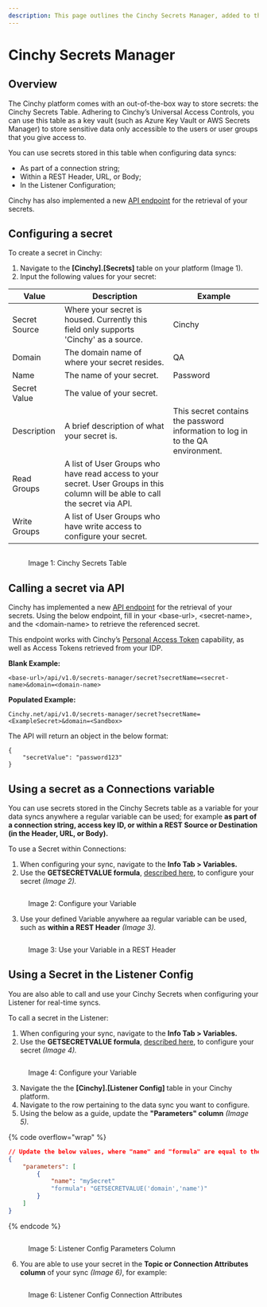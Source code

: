 ```yaml
---
description: This page outlines the Cinchy Secrets Manager, added to the platform in v5.7.
---
```


# Cinchy Secrets Manager

## Overview

The Cinchy platform comes with an out-of-the-box way to store secrets: the Cinchy Secrets Table. Adhering to Cinchy’s Universal Access Controls, you can use this table as a key vault (such as Azure Key Vault or AWS Secrets Manager) to store sensitive data only accessible to the users or user groups that you give access to.

You can use secrets stored in this table when configuring data syncs:

* As part of a connection string;
* Within a REST Header, URL, or Body;
* In the Listener Configuration;

Cinchy has also implemented a new [API endpoint](/api-guide/api-overview/README.md) for the retrieval of your secrets.

## Configuring a secret

To create a secret in Cinchy:

1. Navigate to the **[Cinchy].[Secrets]** table on your platform (Image 1).
2. Input the following values for your secret:

| Value         | Description                                                                                                                    | Example                                                                        |
| ------------- | ------------------------------------------------------------------------------------------------------------------------------ | ------------------------------------------------------------------------------ |
| Secret Source | Where your secret is housed. Currently this field only supports 'Cinchy' as a source.                                          | Cinchy                                                                         |
| Domain        | The domain name of where your secret resides.                                                                                  | QA                                                                             |
| Name          | The name of your secret.                                                                                                       | Password                                                                       |
| Secret Value  | The value of your secret.                                                                                                      |                                                                                |
| Description   | A brief description of what your secret is.                                                                                    | This secret contains the password information to log in to the QA environment. |
| Read Groups   | A list of User Groups who have read access to your secret. User Groups in this column will be able to call the secret via API. |                                                                                |
| Write Groups  | A list of User Groups who have write access to configure your secret.                                                          |                                                                                |

<figure><img src="../../.gitbook/assets/image (6).png" alt=""><figcaption><p>Image 1: Cinchy Secrets Table</p></figcaption></figure>

## Calling a secret via API

Cinchy has implemented a new [API endpoint](/api-guide/api-overview/README.md) for the retrieval of your secrets. Using the below endpoint, fill in your \<base-url>, \<secret-name>, and the \<domain-name> to retrieve the referenced secret.

This endpoint works with Cinchy’s [Personal Access Token](../user-guides/user-preferences/personal-access-tokens.md) capability, as well as Access Tokens retrieved from your IDP.

**Blank Example:**

```
<base-url>/api/v1.0/secrets-manager/secret?secretName=<secret-name>&domain=<domain-name>
```

**Populated Example:**

```
Cinchy.net/api/v1.0/secrets-manager/secret?secretName=<ExampleSecret>&domain=<Sandbox>
```

The API will return an object in the below format:

```
{
    "secretValue": "password123"
}
```

## Using a secret as a Connections variable

You can use secrets stored in the Cinchy Secrets table as a variable for your data syncs anywhere a regular variable can be used; for example **as part of a connection string, access key ID, or within a REST Source or Destination (in the Header, URL, or Body).**

To use a Secret within Connections:

1. When configuring your sync, navigate to the **Info Tab > Variables.**
2. Use the **GETSECRETVALUE formula**, [described here](../../data-syncs/building-data-syncs/advanced-settings/variables.md#2.-supported-formulas), to configure your secret _(Image 2)._

<figure><img src="../../.gitbook/assets/image (2).png" alt=""><figcaption><p>Image 2: Configure your Variable</p></figcaption></figure>

3. Use your defined Variable anywhere aa regular variable can be used, such as **within a REST Header** _(Image 3)._

<figure><img src="../../.gitbook/assets/image (4).png" alt=""><figcaption><p>Image 3: Use your Variable in a REST Header</p></figcaption></figure>

## Using a Secret in the Listener Config

You are also able to call and use your Cinchy Secrets when configuring your Listener for real-time syncs.

To call a secret in the Listener:

1. When configuring your sync, navigate to the **Info Tab > Variables.**
2. Use the **GETSECRETVALUE formula**, [described here](../../data-syncs/building-data-syncs/advanced-settings/variables.md#2.-supported-formulas), to configure your secret _(Image 4)._

<figure><img src="../../.gitbook/assets/image.png" alt=""><figcaption><p>Image 4: Configure your Variable</p></figcaption></figure>

3. Navigate the the **\[Cinchy].\[Listener Config]** table in your Cinchy platform.
4. Navigate to the row pertaining to the data sync you want to configure.
5. Using the below as a guide, update the **"Parameters" column** _(Image 5)._

{% code overflow="wrap" %}
```json
// Update the below values, where "name" and "formula" are equal to the values set in step 2.
{
    "parameters": [
        {
            "name": "mySecret"
            "formula": "GETSECRETVALUE('domain','name')"
        }
    ]
}
```
{% endcode %}

<figure><img src="../../.gitbook/assets/image (22).png" alt=""><figcaption><p>Image 5: Listener Config Parameters Column</p></figcaption></figure>

6. You are able to use your secret in the **Topic or Connection Attributes column** of your sync _(Image 6)_, for example:

<figure><img src="../../.gitbook/assets/image (7).png" alt=""><figcaption><p>Image 6: Listener Config Connection Attributes</p></figcaption></figure>
